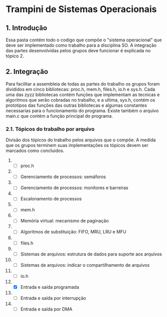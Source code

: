 # Trampini de Sistemas Operacionais

## 1. Introdução
Essa pasta contém todo o codigo que compõe o "sistema operacional" que deve ser implementado como trabalho para a disciplina SO.
A integração das partes desenvolvidas pelos grupos deve funcionar é explicada no tópico 2.

## 2. Integração
Para facilitar a assembleia de todas as partes do trabalho os grupos foram divididos em cinco bibliotecas: proc.h, mem.h, files.h, io.h e sys.h.
Cada uma das zyzz bibliotecas contém funções que implementam as tecnicas e algoritmos que serão cobradas no trabalho, e a ultima, sys.h, contém os prototipos das funções das outras bibliotecas e algumas constantes necessarias para o funcionamento do programa. Existe também o arquivo main.c que contém a função principal do programa.

### 2.1. Tópicos do trabalho por arquivo
Divisão dos tópicos do trabalho pelos arquivos que o compõe. A medida que os grupos terminem suas implementações os tópicos devem ser marcados como concluidos. 

1. -[ ] proc.h
 1. -[ ] Gerenciamento de processos: semáforos
 2. -[ ] Gerenciamento de processos: monitores e barreiras
 3. -[ ] Escalonamento de processos
2. -[ ] mem.h
 1. -[ ] Memória virtual: mecanismo de paginação
 2. -[ ] Algoritmos de substituição: FIFO, MRU, LRU e MFU
3. -[ ] files.h
 1. -[ ] Sistemas de arquivos: estrutura de dados para suporte aos arquivos
 2. -[ ] Sistemas de arquivos: indicar o compartilhamento de arquivos
4. -[ ] io.h
 1. -[x] Entrada e saída programada
 2. -[ ] Entrada e saída por interrupção
 3. -[ ] Entrada e saída por DMA
